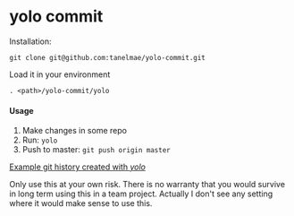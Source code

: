 # yolo commit

Installation:
```
git clone git@github.com:tanelmae/yolo-commit.git
```
Load it in your environment
```
. <path>/yolo-commit/yolo
```

#### Usage
1. Make changes in some repo
2. Run: `yolo`
3. Push to master: `git push origin master`

[Example git history created with *yolo*](https://github.com/tanelmae/yolo-commit/commits/master)

Only use this at your own risk. There is no warranty that you would survive in long term using this in a team project. 
Actually I don't see any setting where it would make sense to use this.